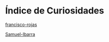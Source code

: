 # Índice de Curiosidades

[francisco-rojas](curiosidades/pepito.md)

[Samuel-Ibarra](curiosidades/Samuel-Ibarra.md)

